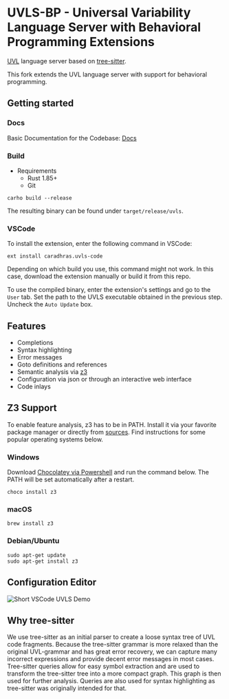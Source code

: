 # UVLS-BP - Universal Variability Language Server with Behavioral Programming Extensions
[UVL](https://github.com/Universal-Variability-Language) language server based on [tree-sitter](https://github.com/tree-sitter/tree-sitter).

This fork extends the UVL language server with support for behavioral programming.

## Getting started

### Docs
Basic Documentation for the Codebase: [Docs](https://universal-variability-language.github.io/uvl-lsp/uvls/)
### Build
- Requirements
    - Rust 1.85+
    - Git
```
carho build --release
```
The resulting binary can be found under ``target/release/uvls``.

### VSCode
To install the extension, enter the following command in VSCode:
```
ext install caradhras.uvls-code
```
Depending on which build you use, this command might not work. In this case, download the extension manually or build it from this repo.

To use the compiled binary, enter the extension's settings and go to the ``User`` tab. Set the path to the UVLS executable obtained in the previous step. Uncheck the ``Auto Update`` box.

## Features
- Completions
- Syntax highlighting
- Error messages
- Goto definitions and references
- Semantic analysis via [z3](https://github.com/Z3Prover/z3)
- Configuration via json or through an interactive web interface
- Code inlays


## Z3 Support
To enable feature analysis, z3 has to be in PATH. Install it via your favorite package manager or directly from [sources](https://github.com/Z3Prover/z3). Find instructions for some popular operating systems below.

### Windows
Download [Chocolatey via Powershell](https://www.liquidweb.com/kb/how-to-install-chocolatey-on-windows/) and run the command below. The PATH will be set automatically after a restart.
```
choco install z3
```

### macOS

```
brew install z3
```

### Debian/Ubuntu

```
sudo apt-get update
sudo apt-get install z3
```

## Configuration Editor
![Short VSCode UVLS Demo](img/show_editor.gif)
## Why tree-sitter
We use tree-sitter as an initial parser to create a loose syntax tree of UVL code fragments.
Because the tree-sitter grammar is more relaxed than the original UVL-grammar and has great error recovery,
we can capture many incorrect expressions and provide decent error messages in most cases.
Tree-sitter queries allow for easy symbol extraction and are used to transform the tree-sitter tree into a more compact graph.
This graph is then used for further analysis.
Queries are also used for syntax highlighting as tree-sitter was originally intended for that.
